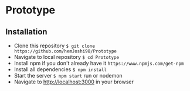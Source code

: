 # Prototype

## Installation

- Clone this repository
  `$ git clone https://github.com/hemJoshi98/Prototype`
- Navigate to local repository
  `$ cd Prototype`
- Install npm if you don't already have it
  `https://www.npmjs.com/get-npm`
- Install all dependencies
  `$ npm install`
- Start the server
  `$ npm start` run or nodemon
- Navigate to [http://localhost:3000](http://localhost:3000) in your browser
